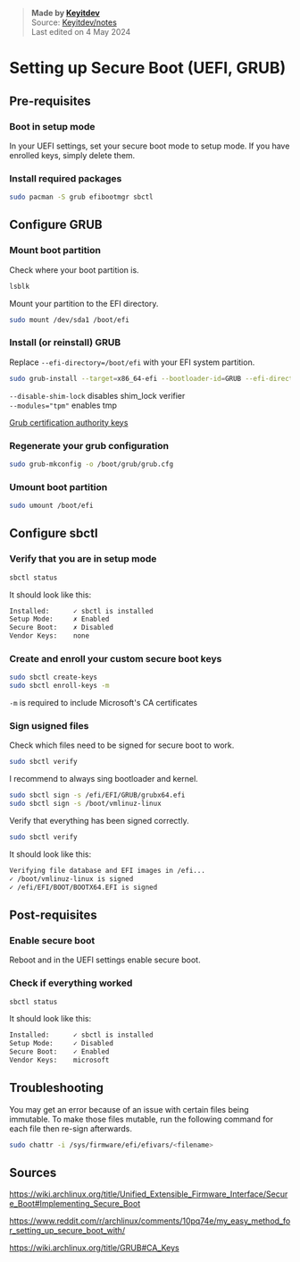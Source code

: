 > **Made by [Keyitdev](https://github.com/keyitdev)**\
> Source: [Keyitdev/notes](https://github.com/keyitdev/notes)\
>Last edited on 4 May 2024

# Setting up Secure Boot (UEFI, GRUB)

## Pre-requisites

### Boot in setup mode
In your UEFI settings, set your secure boot mode to setup mode. 
If you have enrolled keys, simply delete them.
### Install required packages

```sh
sudo pacman -S grub efibootmgr sbctl
```

## Configure GRUB

### Mount boot partition

Check where your boot partition is.

```sh
lsblk
```

Mount your partition to the EFI directory.

```sh
sudo mount /dev/sda1 /boot/efi
```

### Install (or reinstall) GRUB

Replace `--efi-directory=/boot/efi` with your EFI system partition.

```sh
sudo grub-install --target=x86_64-efi --bootloader-id=GRUB --efi-directory=/boot/efi --removable --modules="tpm" --disable-shim-lock
```

`--disable-shim-lock`  disables shim_lock verifier\
`--modules="tpm"` enables tmp

[Grub certification authority keys](https://wiki.archlinux.org/title/GRUB#CA_Keys)

### Regenerate your grub configuration

```sh
sudo grub-mkconfig -o /boot/grub/grub.cfg
```

### Umount boot partition

```sh
sudo umount /boot/efi
```

## Configure sbctl

### Verify that you are in setup mode

```sh
sbctl status
```

It should look like this:

```sh
Installed:      ✓ sbctl is installed
Setup Mode:     ✗ Enabled
Secure Boot:	✗ Disabled
Vendor Keys:	none
```

### Create and enroll your custom secure boot keys
```sh
sudo sbctl create-keys
sudo sbctl enroll-keys -m
```

`-m` is required to include Microsoft's CA certificates

### Sign usigned files 

Check which files need to be signed for secure boot to work.
```sh
sudo sbctl verify
```

I recommend to always sing bootloader and kernel.
```sh
sudo sbctl sign -s /efi/EFI/GRUB/grubx64.efi
sudo sbctl sign -s /boot/vmlinuz-linux
```

Verify that everything has been signed correctly.

```sh
sudo sbctl verify
```

It should look like this:

```sh
Verifying file database and EFI images in /efi...
✓ /boot/vmlinuz-linux is signed
✓ /efi/EFI/BOOT/BOOTX64.EFI is signed
```
## Post-requisites

### Enable secure boot

Reboot and in the UEFI settings enable secure boot.

### Check if everything worked

```sh
sbctl status
```

It should look like this:

```sh
Installed:      ✓ sbctl is installed
Setup Mode:     ✓ Disabled
Secure Boot:    ✓ Enabled
Vendor Keys:    microsoft
```

## Troubleshooting

You may get an error because of an issue with certain files being immutable. To make those files mutable, run the following command for each file then re-sign afterwards.

```sh
sudo chattr -i /sys/firmware/efi/efivars/<filename> 
```

## Sources

https://wiki.archlinux.org/title/Unified_Extensible_Firmware_Interface/Secure_Boot#Implementing_Secure_Boot

https://www.reddit.com/r/archlinux/comments/10pq74e/my_easy_method_for_setting_up_secure_boot_with/

https://wiki.archlinux.org/title/GRUB#CA_Keys
